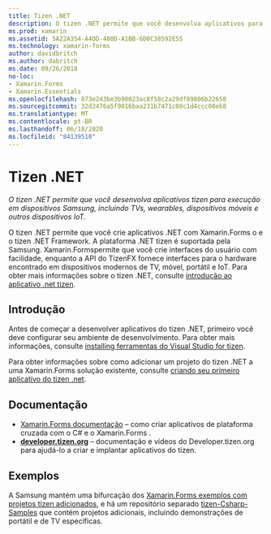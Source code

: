 ```yaml
---
title: Tizen .NET
description: O tizen .NET permite que você desenvolva aplicativos para o sistema operacional tizen, que é executado em dispositivos Samsung, incluindo TVs, wearables, dispositivos móveis e outros dispositivos IoT.
ms.prod: xamarin
ms.assetid: 5A22A354-A4DD-480D-A1BB-6D0C38592E55
ms.technology: xamarin-forms
author: davidbritch
ms.author: dabritch
ms.date: 09/26/2018
no-loc:
- Xamarin.Forms
- Xamarin.Essentials
ms.openlocfilehash: 873e243be3b90023ac8f58c2a29df89806b22658
ms.sourcegitcommit: 32d2476a5f9016baa231b7471c88c1d4ccc08eb8
ms.translationtype: MT
ms.contentlocale: pt-BR
ms.lasthandoff: 06/18/2020
ms.locfileid: "84139510"
---
```

# <a name="tizen-net"></a>Tizen .NET

_O tizen .NET permite que você desenvolva aplicativos tizen para execução em dispositivos Samsung, incluindo TVs, wearables, dispositivos móveis e outros dispositivos IoT._

O tizen .NET permite que você crie aplicativos .NET com Xamarin.Forms o e o tizen .NET Framework. A plataforma .NET tizen é suportada pela Samsung. Xamarin.Formspermite que você crie interfaces do usuário com facilidade, enquanto a API do TizenFX fornece interfaces para o hardware encontrado em dispositivos modernos de TV, móvel, portátil e IoT. Para obter mais informações sobre o tizen .NET, consulte [introdução ao aplicativo .net tizen](https://developer.tizen.org/development/training/.net-application).

## <a name="get-started"></a>Introdução

Antes de começar a desenvolver aplicativos do tizen .NET, primeiro você deve configurar seu ambiente de desenvolvimento. Para obter mais informações, consulte [installing ferramentas do Visual Studio for tizen](https://developer.tizen.org/development/visual-studio-tools-tizen/installing-visual-studio-tools-tizen).

Para obter informações sobre como adicionar um projeto do tizen .NET a uma Xamarin.Forms solução existente, consulte [criando seu primeiro aplicativo do tizen .net](https://developer.tizen.org/development/training/.net-application/creating-your-first-tizen-.net-application).

## <a name="documentation"></a>Documentação

- [ Xamarin.Forms documentação](~/xamarin-forms/index.yml) &ndash; como criar aplicativos de plataforma cruzada com o C# e o Xamarin.Forms .
- [**developer.tizen.org**](https://developer.tizen.org/development) &ndash; documentação e vídeos do Developer.tizen.org para ajudá-lo a criar e implantar aplicativos do tizen.

## <a name="samples"></a>Exemplos

A Samsung mantém uma bifurcação dos [ Xamarin.Forms exemplos com projetos tizen adicionados](https://github.com/Samsung/xamarin-forms-samples), e há um repositório separado [tizen-Csharp-Samples](https://github.com/Samsung/Tizen-CSharp-Samples) que contém projetos adicionais, incluindo demonstrações de portátil e de TV específicas.
